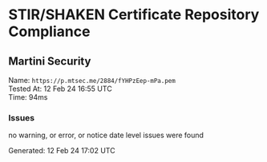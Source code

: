# STIR/SHAKEN Certificate Repository Compliance

## Martini Security

Name: `https://p.mtsec.me/2884/fYHPzEep-mPa.pem`\
Tested At: 12 Feb 24 16:55 UTC\
Time: 94ms

### Issues

no warning, or error, or notice date level issues were found

Generated: 12 Feb 24 17:02 UTC